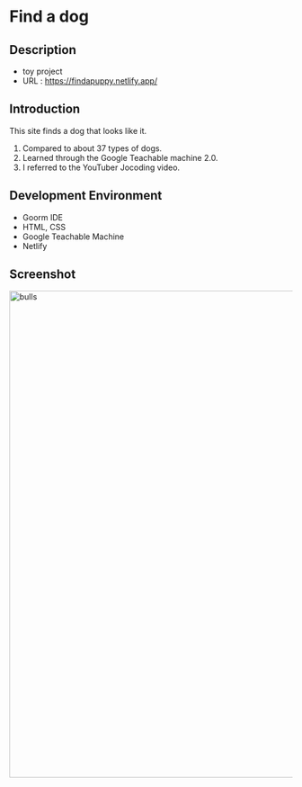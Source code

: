 # Find a dog

## Description
- toy project
- URL : https://findapuppy.netlify.app/ <br />

## Introduction
This site finds a dog that looks like it.
1. Compared to about 37 types of dogs.
2. Learned through the Google Teachable machine 2.0.
3. I referred to the YouTuber Jocoding video.

## Development Environment
- Goorm IDE
- HTML, CSS
- Google Teachable Machine
- Netlify

## Screenshot 
<img width="866" alt="bulls" src="https://user-images.githubusercontent.com/57633459/140766379-7e71a4d1-bb3a-479f-8429-257f3543f667.PNG">

